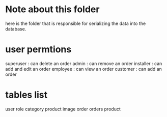 # Note about this folder
here is the folder that is responsible for serializing the data into the database.

# user permtions
superuser : can delete an order
admin     : can remove an order
installer : can add and edit an order
employee  : can view an order
customer  : can add an order

# tables list
user
role
category
product
image
order
orders product
